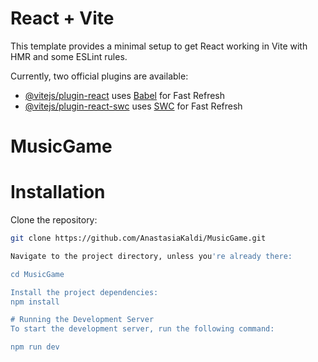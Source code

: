 # React + Vite

This template provides a minimal setup to get React working in Vite with HMR and some ESLint rules.

Currently, two official plugins are available:

- [@vitejs/plugin-react](https://github.com/vitejs/vite-plugin-react/blob/main/packages/plugin-react/README.md) uses [Babel](https://babeljs.io/) for Fast Refresh
- [@vitejs/plugin-react-swc](https://github.com/vitejs/vite-plugin-react-swc) uses [SWC](https://swc.rs/) for Fast Refresh
# MusicGame

# Installation
Clone the repository:
 ```bash
git clone https://github.com/AnastasiaKaldi/MusicGame.git 

Navigate to the project directory, unless you're already there:

cd MusicGame

Install the project dependencies:
npm install

# Running the Development Server
To start the development server, run the following command:

npm run dev
